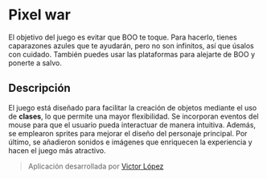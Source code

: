 # Pixel war
El objetivo del juego es evitar que BOO te toque. Para hacerlo, tienes caparazones azules que te ayudarán, pero no son infinitos, así que úsalos con cuidado. También puedes usar las plataformas para alejarte de BOO y ponerte a salvo.

## Descripción
El juego está diseñado para facilitar la creación de objetos mediante el uso de **clases**, lo que permite una mayor flexibilidad. Se incorporan eventos del mouse para que el usuario pueda interactuar de manera intuitiva. Además, se emplearon sprites para mejorar el diseño del personaje principal. Por último, se añadieron sonidos e imágenes que enriquecen la experiencia y hacen el juego más atractivo.

> Aplicación desarrollada por [Victor López](https://www.linkedin.com/in/victor-manuel-l%C3%B3pez-cruz-34bb39349/)